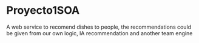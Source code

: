 # Proyecto1SOA
A web service to recomend dishes to people, the recommendations could be given from our own logic, IA recommendation and another team engine
